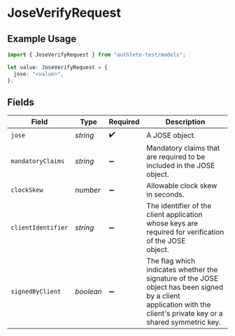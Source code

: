 # JoseVerifyRequest

## Example Usage

```typescript
import { JoseVerifyRequest } from "authlete-test/models";

let value: JoseVerifyRequest = {
  jose: "<value>",
};
```

## Fields

| Field                                                                                                                                                               | Type                                                                                                                                                                | Required                                                                                                                                                            | Description                                                                                                                                                         |
| ------------------------------------------------------------------------------------------------------------------------------------------------------------------- | ------------------------------------------------------------------------------------------------------------------------------------------------------------------- | ------------------------------------------------------------------------------------------------------------------------------------------------------------------- | ------------------------------------------------------------------------------------------------------------------------------------------------------------------- |
| `jose`                                                                                                                                                              | *string*                                                                                                                                                            | :heavy_check_mark:                                                                                                                                                  | A JOSE object.<br/>                                                                                                                                                 |
| `mandatoryClaims`                                                                                                                                                   | *string*                                                                                                                                                            | :heavy_minus_sign:                                                                                                                                                  | Mandatory claims that are required to be included in the JOSE object.<br/>                                                                                          |
| `clockSkew`                                                                                                                                                         | *number*                                                                                                                                                            | :heavy_minus_sign:                                                                                                                                                  | Allowable clock skew in seconds.<br/>                                                                                                                               |
| `clientIdentifier`                                                                                                                                                  | *string*                                                                                                                                                            | :heavy_minus_sign:                                                                                                                                                  | The identifier of the client application whose keys are required for verification of the JOSE<br/>object.<br/>                                                      |
| `signedByClient`                                                                                                                                                    | *boolean*                                                                                                                                                           | :heavy_minus_sign:                                                                                                                                                  | The flag which indicates whether the signature of the JOSE object has been signed by a client<br/>application with the client's private key or a shared symmetric key.<br/> |